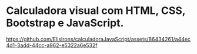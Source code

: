 # Calculadora visual com HTML, CSS, Bootstrap e JavaScript.






https://github.com/ElisIrons/calculadoraJavaScript/assets/86434261/a44ec4d1-3add-44cc-a962-e5322a6e532f

